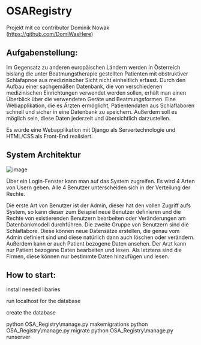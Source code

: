 # OSARegistry
Projekt mit co contributor Dominik Nowak (https://github.com/DomiWasHere)

## Aufgabenstellung: ## 
Im Gegensatz zu anderen europäischen Ländern werden in Österreich bislang die unter Beatmungstherapie gestellten Patienten mit obstruktiver Schlafapnoe aus medizinischer Sicht nicht einheitlich erfasst. Durch den Aufbau einer sachgemäßen Datenbank, die von verschiedenen medizinischen Einrichtungen verwendet werden sollen, erhält man einen Überblick über die verwendeten Geräte und Beatmungsformen.
Eine Webapplikation, die es Ärzten ermöglicht, Patientendaten aus Schlaflaboren schnell und sicher in eine Datenbank zu speichern. Außerdem soll es möglich sein, diese Daten jederzeit und übersichtlich darzustellen.

Es wurde eine Webapplikation mit Django als Servertechnologie und HTML/CSS als Front-End realisiert.

## System Architektur ##

![image](https://github.com/Nour-hash/OSARegistry/assets/113339425/b3350f90-2ef3-4081-9e08-30b39cfc7c79)


Über ein Login-Fenster kann man auf das System zugreifen.
Es wird 4 Arten von Usern geben. Alle 4 Benutzer unterscheiden sich in der Verteilung der Rechte.
 
Die erste Art von Benutzer ist der Admin, dieser hat den vollen Zugriff aufs System, so kann dieser zum Beispiel neue Benutzer definieren und die Rechte von existierenden Benutzern bearbeiten oder Veränderungen am Datenbankmodell durchführen. 
Die zweite Gruppe von Benutzern sind die Schlaflabore. 
Diese können neue Datensätze erstellen, die genau vom Admin definiert sind und diese natürlich dann auch löschen oder verändern. Außerdem kann er auch Patient bezogene Daten ansehen. 
Der Arzt kann nur Patient bezogene Daten bearbeiten und lesen. 
Als letztens sind die Firmen, diese können nur bestimmte Daten hinzufügen und lesen.


## How to start: ##
install needed libaries

run localhost for the database

create the database

python OSA_Registry\manage.py makemigrations
python OSA_Registry\manage.py migrate
python OSA_Registry\manage.py runserver
